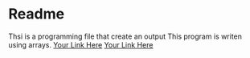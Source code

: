 # Readme
Thsi is a programming file that create an output
This program is writen using arrays.
[Your Link Here](https://www.loom.com/share/f24a3996d9fb4c0e97bf23f307922899)
[Your Link Here](https://github.com/modouami67/Readme/edit/main/README.md)
